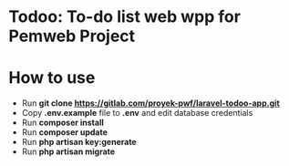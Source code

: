# Todoo: To-do list web wpp for Pemweb Project

# How to use

-   Run **git clone https://gitlab.com/proyek-pwf/laravel-todoo-app.git**
-   Copy **.env.example** file to **.env** and edit database credentials
-   Run **composer install**
-   Run **composer update**
-   Run **php artisan key:generate**
-   Run **php artisan migrate**
